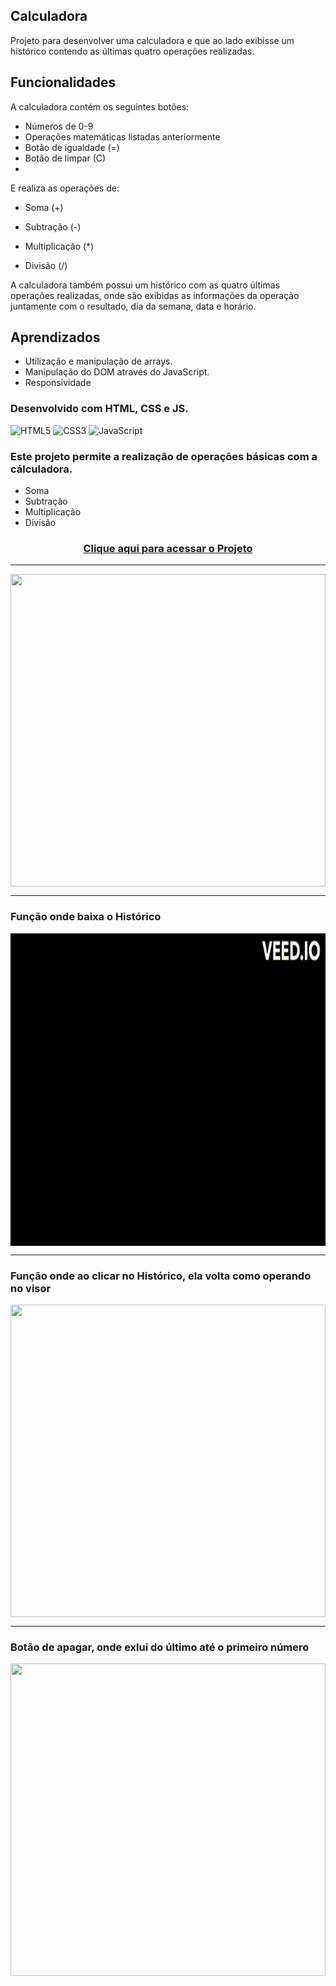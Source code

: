 
## Calculadora 


Projeto para desenvolver uma calculadora e que ao lado exibisse um histórico contendo as últimas quatro operações realizadas.


## Funcionalidades

A calculadora contém os seguintes botões:

- Números de 0-9
- Operações matemáticas listadas anteriormente
- Botão de igualdade (=)
- Botão de limpar (C)
- 

E realiza as operações de:

- Soma (+)

- Subtração (-)
- Multiplicação (*)
- Divisão (/)

A calculadora também possui um histórico com as quatro últimas operações realizadas, onde são exibidas as informações da operação juntamente com o resultado, dia da semana, data e horário.

## Aprendizados

* Utilização e manipulação de arrays.
* Manipulação do DOM através do JavaScript.
* Responsividade
### Desenvolvido com HTML, CSS e JS.
<div style="display: inline_block" >
    <img aling="center" alt="HTML5" src="https://img.shields.io/badge/HTML5-E34F26?style=for-the-badge&logo=html5&logoColor=white" />
    <img aling="center" alt="CSS3" src="https://img.shields.io/badge/CSS3-1572B6?style=for-the-badge&logo=css3&logoColor=white" />
    <img aling="center" alt="JavaScript" src="https://img.shields.io/badge/JavaScript-F7DF1E?style=for-the-badge&logo=javascript&logoColor=black" />
</div>

### Este projeto permite a realização de operações básicas com a cálculadora.


<p> 
    <ul>
        <li>Soma</li>
        <li>Subtração</li>
        <li>Multiplicação</li>
        <li>Divisão</li>
    </ul>
</p>


 ### <div align="center"> [Clique aqui para acessar o Projeto](https://calculadoramain.netlify.app/)
   
   ***
   
   <img src="./calc1.gif" align="center" height="500em" width="100%"> 
   
   ***
### Função onde  baixa o Histórico
 <img src="./calc2.gif" align="center" height="500em" width="100%"> 
 
  ***
### Função onde ao clicar no Histórico, ela volta como operando no visor
 <img src="./calc3.gif" align="center" height="500em" width="100%"> 
 
  ***

### Botão de apagar, onde exlui do último até o primeiro número
 <img src="./calc4.gif" align="center" height="500em" width="100%"> 








